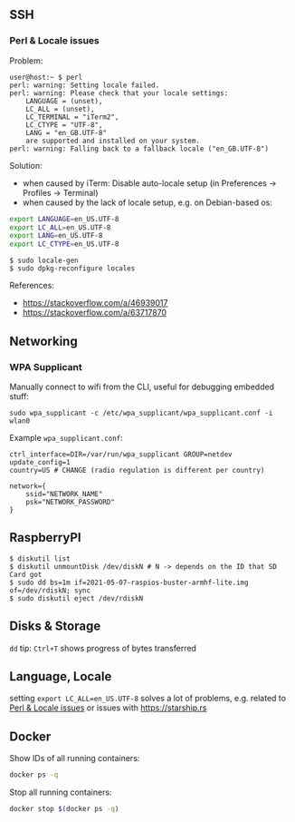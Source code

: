 ## SSH

### Perl & Locale issues

Problem:
```
user@host:~ $ perl
perl: warning: Setting locale failed.
perl: warning: Please check that your locale settings:
	LANGUAGE = (unset),
	LC_ALL = (unset),
	LC_TERMINAL = "iTerm2",
	LC_CTYPE = "UTF-8",
	LANG = "en_GB.UTF-8"
    are supported and installed on your system.
perl: warning: Falling back to a fallback locale ("en_GB.UTF-8")
```

Solution:
- when caused by iTerm: Disable auto-locale setup (in Preferences -> Profiles -> Terminal)
- when caused by the lack of locale setup, e.g. on Debian-based os:
```bash
export LANGUAGE=en_US.UTF-8
export LC_ALL=en_US.UTF-8
export LANG=en_US.UTF-8
export LC_CTYPE=en_US.UTF-8
```

```
$ sudo locale-gen
$ sudo dpkg-reconfigure locales 
```

References:
- https://stackoverflow.com/a/46939017
- https://stackoverflow.com/a/63717870


## Networking

### WPA Supplicant

Manually connect to wifi from the CLI, useful for debugging embedded stuff:
```
sudo wpa_supplicant -c /etc/wpa_supplicant/wpa_supplicant.conf -i wlan0
```

Example `wpa_supplicant.conf`:
```
ctrl_interface=DIR=/var/run/wpa_supplicant GROUP=netdev
update_config=1
country=US # CHANGE (radio regulation is different per country)

network={
	ssid="NETWORK_NAME"
	psk="NETWORK_PASSWORD"
}
```

## RaspberryPI

```
$ diskutil list
$ diskutil unmountDisk /dev/diskN # N -> depends on the ID that SD Card got
$ sudo dd bs=1m if=2021-05-07-raspios-buster-armhf-lite.img of=/dev/rdiskN; sync
$ sudo diskutil eject /dev/rdiskN
```

## Disks & Storage

`dd` tip: `Ctrl+T` shows progress of bytes transferred

## Language, Locale

setting `export LC_ALL=en_US.UTF-8` solves a lot of problems, e.g. related to [Perl & Locale issues](#perl--locale-issues) or issues with https://starship.rs

## Docker

Show IDs of all running containers:
```bash
docker ps -q
```

Stop all running containers:
```bash
docker stop $(docker ps -q)
```
